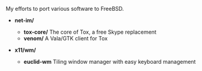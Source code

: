 My efforts to port various software to FreeBSD.

- **net-im/**
    - **tox-core/**     The core of Tox, a free Skype replacement
    - **venom/**        A Vala/GTK client for Tox

- **x11/wm/**
    - **euclid-wm**     Tiling window manager with easy keyboard management
